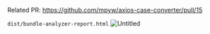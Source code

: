 Related PR: https://github.com/mpyw/axios-case-converter/pull/15

`dist/bundle-analyzer-report.html`
![Untitled](https://user-images.githubusercontent.com/8733840/71778500-96ac9680-2fe9-11ea-9079-aad985e84cfb.jpg)
